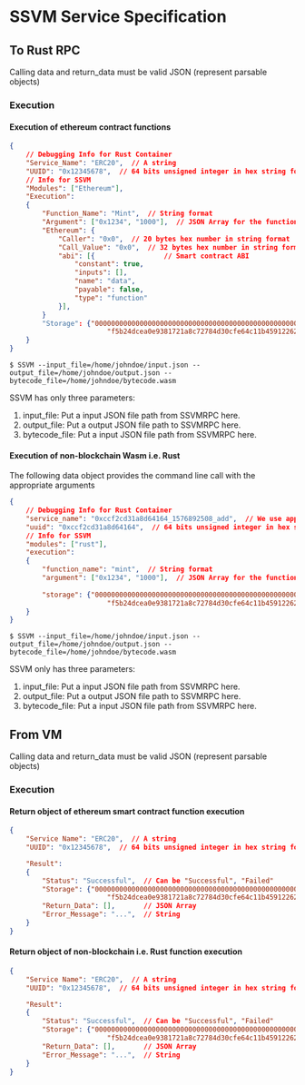 # SSVM Service Specification

## To Rust RPC
Calling data and return_data must be valid JSON (represent parsable objects)

### Execution

#### Execution of ethereum contract functions
```json
{
    // Debugging Info for Rust Container
    "Service_Name": "ERC20",  // A string
    "UUID": "0x12345678",  // 64 bits unsigned integer in hex string format
    // Info for SSVM 
    "Modules": ["Ethereum"],
    "Execution":
    {
        "Function_Name": "Mint",  // String format
        "Argument": ["0x1234", "1000"],  // JSON Array for the function's arugments
        "Ethereum": {
            "Caller": "0x0",  // 20 bytes hex number in string format
            "Call_Value": "0x0",  // 32 bytes hex number in string format
            "abi": [{                 // Smart contract ABI
                "constant": true,
                "inputs": [],
                "name": "data",
                "payable": false,
                "type": "function"
            }],
        }
        "Storage": {"0000000000000000000000000000000000000000000000000000000000000000":"0000000000000000000000000000000000000000000000000000000000000064",
                        "f5b24dcea0e9381721a8c72784d30cfe64c11b4591226269f839d095b3e9cf10":"0000000000000000000000000000000000000000000000000000000000000064"},       // Key-value pairs in JSON Object
    }
}
```

```shell
$ SSVM --input_file=/home/johndoe/input.json --output_file=/home/johndoe/output.json --bytecode_file=/home/johndoe/bytecode.wasm
```

SSVM has only three parameters:
1. input_file: Put a input JSON file path from SSVMRPC here.
2. output_file: Put a output JSON file path to SSVMRPC here.
3. bytecode_file: Put a input JSON file path from SSVMRPC here.

#### Execution of non-blockchain Wasm i.e. Rust

The following data object provides the command line call with the appropriate arguments

```json
{
    // Debugging Info for Rust Container
    "service_name": "0xccf2cd31a8d64164_1576892508_add",  // We use applicationUuid_timeStamp_functionName so that debugging via the state data is explicit
    "uuid": "0xccf2cd31a8d64164",  // 64 bits unsigned integer in hex string format
    // Info for SSVM 
    "modules": ["rust"],
    "execution":
    {
        "function_name": "mint",  // String format
        "argument": ["0x1234", "1000"],  // JSON Array for the function's arugments
        
        "storage": {"0000000000000000000000000000000000000000000000000000000000000000":"0000000000000000000000000000000000000000000000000000000000000064",
                        "f5b24dcea0e9381721a8c72784d30cfe64c11b4591226269f839d095b3e9cf10":"0000000000000000000000000000000000000000000000000000000000000064"},       // Key-value pairs in JSON Object
    }
}
```

```shell
$ SSVM --input_file=/home/johndoe/input.json --output_file=/home/johndoe/output.json --bytecode_file=/home/johndoe/bytecode.wasm
```
SSVM only has three parameters:
1. input_file: Put a input JSON file path from SSVMRPC here.
2. output_file: Put a output JSON file path to SSVMRPC here.
3. bytecode_file: Put a input JSON file path from SSVMRPC here.

## From VM
Calling data and return_data must be valid JSON (represent parsable objects)

### Execution

#### Return object of ethereum smart contract function execution
```json
{
    "Service Name": "ERC20",  // A string
    "UUID": "0x12345678",  // 64 bits unsigned integer in hex string format

    "Result":
    {
        "Status": "Successful",  // Can be "Successful", "Failed"
        "Storage": {"0000000000000000000000000000000000000000000000000000000000000000":"0000000000000000000000000000000000000000000000000000000000000064",
                        "f5b24dcea0e9381721a8c72784d30cfe64c11b4591226269f839d095b3e9cf10":"0000000000000000000000000000000000000000000000000000000000000064"},    // Key-value pairs in JSON Object
        "Return_Data": [],       // JSON Array
        "Error_Message": "...",  // String
    }
}
```

#### Return object of non-blockchain i.e. Rust function execution
```json
{
    "Service Name": "ERC20",  // A string
    "UUID": "0x12345678",  // 64 bits unsigned integer in hex string format

    "Result":
    {
        "Status": "Successful",  // Can be "Successful", "Failed"
        "Storage": {"0000000000000000000000000000000000000000000000000000000000000000":"0000000000000000000000000000000000000000000000000000000000000064",
                        "f5b24dcea0e9381721a8c72784d30cfe64c11b4591226269f839d095b3e9cf10":"0000000000000000000000000000000000000000000000000000000000000064"},    // Key-value pairs in JSON Object
        "Return_Data": [],       // JSON Array
        "Error_Message": "...",  // String
    }
}
```
